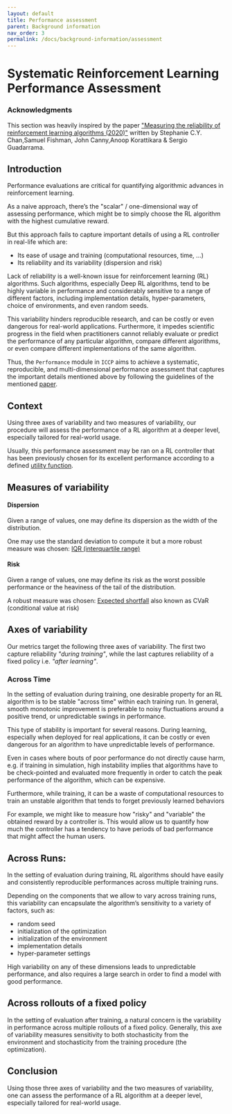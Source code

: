 ```yaml
---
layout: default
title: Performance assessment
parent: Background information
nav_order: 3
permalink: /docs/background-information/assessment
---
```


# Systematic Reinforcement Learning Performance Assessment


### Acknowledgments

This section was heavily inspired by the paper ["Measuring the reliability of reinforcement learning algorithms (2020)"](https://arxiv.org/pdf/1912.05663.pdf) written by Stephanie C.Y. Chan,Samuel Fishman, John Canny,Anoop Korattikara & Sergio Guadarrama.


## Introduction

Performance evaluations are critical for quantifying algorithmic advances in reinforcement learning.

As a naive approach, there’s the "scalar" / one-dimensional way of assessing performance, which might be to simply choose the RL algorithm with the highest cumulative reward.

But this approach fails to capture important details of using a RL controller in real-life which are:
- Its ease of usage and training (computational resources, time, ...)
- Its reliability and its variability (dispersion and risk)

Lack of reliability is a well-known issue for reinforcement learning (RL) algorithms. Such algorithms, especially Deep RL algorithms, tend to be highly variable in performance and considerably sensitive to a range of different factors, including implementation details, hyper-parameters, choice of environments, and even random seeds.

This variability hinders reproducible research, and can be costly or even dangerous for real-world applications. Furthermore, it impedes scientific progress in the field when practitioners cannot reliably evaluate or predict the performance of any particular algorithm, compare different algorithms, or even compare different implementations of the same algorithm.


Thus, the `Performance` module in `ICCP` aims to achieve a systematic, reproducible, and multi-dimensional performance assessment that captures the important details mentioned above by following the guidelines of the mentioned [paper](https://arxiv.org/pdf/1912.05663.pdf).

## Context 

Using three axes of variability and two measures of variability, our procedure will assess the performance of a RL algorithm at a deeper level, especially tailored for real-world usage.

Usually, this performance assessment may be ran on a RL controller that has been previously chosen for its excellent performance according to a defined [utility function](../../../enac-docs/docs/background-information/utility).


## Measures of variability

#### Dispersion 
Given a range of values, one may define its dispersion as the width of the distribution. 

One may use the standard deviation to compute it but a more robust measure was chosen: [IQR (interquartile range)](https://en.wikipedia.org/wiki/Interquartile_range)

#### Risk
Given a range of values, one may define its risk as the worst possible performance or the heaviness of the tail of the distribution.

A robust measure was chosen: [Expected shortfall](https://en.wikipedia.org/wiki/Expected_shortfall) also known as CVaR (conditional value at risk)


## Axes of variability

Our metrics target the following three axes of variability. The first two capture reliability *"during training"*, while the last captures reliability of a fixed policy i.e. *"after learning"*.

### Across Time

In the setting of evaluation during training, one desirable property for an RL algorithm is to be stable "across time" within each training run. In general, smooth monotonic improvement is preferable to noisy fluctuations around a positive trend, or unpredictable swings in performance.

This type of stability is important for several reasons. During learning, especially when deployed for real applications, it can be costly or even dangerous for an algorithm to have unpredictable levels of performance.

Even in cases where bouts of poor performance do not directly cause harm, e.g. if training in simulation, high instability implies that algorithms have to be check-pointed and evaluated more frequently in order to catch the peak performance of the algorithm, which can be expensive. 

Furthermore, while training, it can be a waste of computational resources to train an unstable algorithm that tends to forget previously learned behaviors

For example, we might like to measure how "risky" and "variable" the obtained reward by a controller is. This would allow us to quantify how much the controller has a tendency to have periods of bad performance that might affect the human users.

## Across Runs:
In the setting of evaluation during training, RL algorithms should have easily and consistently reproducible performances across multiple training runs.

Depending on the components that we allow to vary across training runs, this variability can encapsulate the algorithm’s sensitivity to a variety of factors, such as: 
- random seed 
- initialization of the optimization
- initialization of the environment 
- implementation details
- hyper-parameter settings

High variability on any of these dimensions leads to unpredictable performance, and also requires a large search in order to find a model with good performance.


## Across rollouts of a fixed policy


In the setting of evaluation after training, a natural concern is the variability in performance across multiple rollouts of a fixed policy. Generally, this axe of variability measures sensitivity to both stochasticity from the environment and stochasticity from the training procedure (the optimization).


## Conclusion

Using those three axes of variability and the two measures of variability, one can assess the performance of a RL algorithm at a deeper level, especially tailored for real-world usage.





